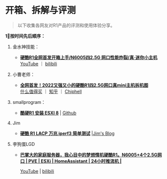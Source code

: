 # 开箱、拆解与评测

> 以下收集各网友对R1产品的评测和使用体验分享。



**1⃣️按时间先后顺序：**

1. 金水神技能：
   - **[硬酷R1全网首发开箱上手/N6005四2.5G 网口性能炸裂/真·迷你小主机](https://www.youtube.com/watch?v=6CCc4zIAORo)**  <br>[YouTube](https://www.youtube.com/watch?v=6CCc4zIAORo) ｜ [bilibili](https://www.bilibili.com/video/BV1424y1k7Yf/)

2. 小曹老师：
   - **[全网首发！2022又强又小的硬酷R1四2.5G网口真mini主机拆机图](https://post.smzdm.com/p/a7ndo0m9/)** <br>[什么值得买](https://post.smzdm.com/p/a7ndo0m9/) ｜ [知乎](https://zhuanlan.zhihu.com/p/590096575) ｜ [Chiphell](https://www.chiphell.com/thread-2471690-1-1.html)

3. smallprogram：
   - **[酷硬R1 安装 ESXI 8](https://github.com/smallprogram/OpenWrtAction/blob/main/docs/R1_ESXI8.md)** | [Github](https://github.com/smallprogram/OpenWrtAction/blob/main/docs/R1_ESXI8.md)

4. Jim
   - **[硬酷 R1 LACP 万兆 iperf3 简单测试](https://blog.jim.plus/blog/post/jim/r1-10g-bond-nic-iperf3)** |[Jim's Blog](https://blog.jim.plus/blog/post/jim/r1-10g-bond-nic-iperf3)

5. 李狗蛋LGD

   - **[巴掌大的家庭服务器，我心目中的梦想情机硬酷R1。N6005+4个2.5G网口 | PVE | ESXi | HomeAssistant | 24小时推流机 |](https://www.youtube.com/watch?v=IoxWN77SgBM)**

     [YouTube]() | [bilibili](https://www.bilibili.com/video/BV1Me411P7QQ/)

   

